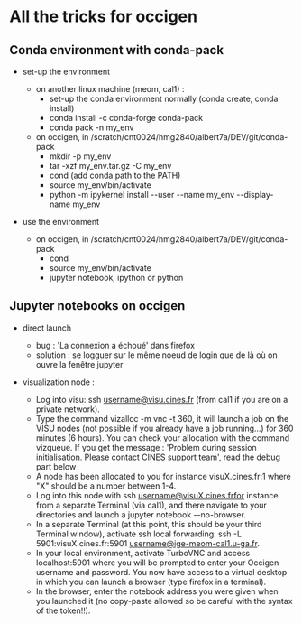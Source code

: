 # All the tricks for occigen

## Conda environment with conda-pack

  - set-up the environment
    - on another linux machine (meom, cal1) :
       - set-up the conda environment normally (conda create, conda install)
       - conda install -c conda-forge conda-pack
       - conda pack -n my_env
    - on occigen, in /scratch/cnt0024/hmg2840/albert7a/DEV/git/conda-pack
       - mkdir -p my_env
       - tar -xzf my_env.tar.gz -C my_env
       - cond (add conda path to the PATH)
       - source my_env/bin/activate
       - python -m ipykernel install --user --name my_env --display-name my_env

  - use the environment
    - on occigen, in /scratch/cnt0024/hmg2840/albert7a/DEV/git/conda-pack
       - cond
       - source my_env/bin/activate
       - jupyter notebook, ipython or python
       
## Jupyter notebooks on occigen

  - direct launch
     - bug : 'La connexion a échoué' dans firefox
     - solution : se logguer sur le même noeud de login que de là où on ouvre la fenêtre jupyter

  - visualization node :
     - Log into visu: ssh username@visu.cines.fr (from cal1 if you are on a private network).
     - Type the command vizalloc -m vnc -t 360, it will launch a job on the VISU nodes (not possible if you already have a job running...) for 360 minutes (6 hours). You can check your allocation with the command vizqueue. If you get the message : 'Problem during session initialisation. Please contact CINES support team', read the debug part below
     - A node has been allocated to you for instance visuX.cines.fr:1 where "X" should be a number between 1-4.
     - Log into this node with ssh username@visuX.cines.frfor instance from a separate Terminal (via cal1), and there navigate to your directories and launch a jupyter notebook --no-browser.
     - In a separate Terminal (at this point, this should be your third Terminal window), activate ssh local forwarding: ssh -L 5901:visuX.cines.fr:5901 username@ige-meom-cal1.u-ga.fr.
     - In your local environment, activate TurboVNC and access localhost:5901 where you will be prompted to enter your Occigen username and password. You now have access to a virtual desktop in which you can launch a browser (type firefox in a terminal).
     - In the browser, enter the notebook address you were given when you launched it (no copy-paste allowed so be careful with the syntax of the token!!).
